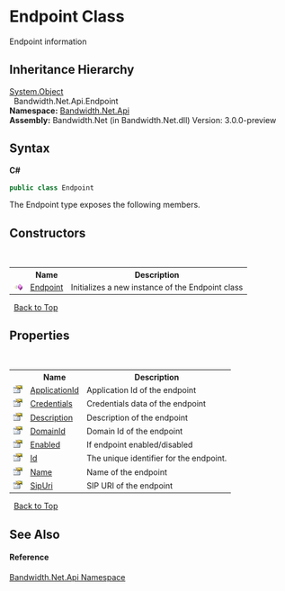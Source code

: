 ﻿# Endpoint Class
 

Endpoint information


## Inheritance Hierarchy
<a href="http://msdn2.microsoft.com/en-us/library/e5kfa45b" target="_blank">System.Object</a><br />&nbsp;&nbsp;Bandwidth.Net.Api.Endpoint<br />
**Namespace:**&nbsp;<a href ="N_Bandwidth_Net_Api.md">Bandwidth.Net.Api</a><br />**Assembly:**&nbsp;Bandwidth.Net (in Bandwidth.Net.dll) Version: 3.0.0-preview

## Syntax

**C#**<br />
``` C#
public class Endpoint
```

The Endpoint type exposes the following members.


## Constructors
&nbsp;<table><tr><th></th><th>Name</th><th>Description</th></tr><tr><td>![Public method](media/pubmethod.gif "Public method")</td><td><a href ="M_Bandwidth_Net_Api_Endpoint__ctor.md">Endpoint</a></td><td>
Initializes a new instance of the Endpoint class</td></tr></table>&nbsp;
<a href="#endpoint-class">Back to Top</a>

## Properties
&nbsp;<table><tr><th></th><th>Name</th><th>Description</th></tr><tr><td>![Public property](media/pubproperty.gif "Public property")</td><td><a href ="P_Bandwidth_Net_Api_Endpoint_ApplicationId.md">ApplicationId</a></td><td>
Application Id of the endpoint</td></tr><tr><td>![Public property](media/pubproperty.gif "Public property")</td><td><a href ="P_Bandwidth_Net_Api_Endpoint_Credentials.md">Credentials</a></td><td>
Credentials data of the endpoint</td></tr><tr><td>![Public property](media/pubproperty.gif "Public property")</td><td><a href ="P_Bandwidth_Net_Api_Endpoint_Description.md">Description</a></td><td>
Description of the endpoint</td></tr><tr><td>![Public property](media/pubproperty.gif "Public property")</td><td><a href ="P_Bandwidth_Net_Api_Endpoint_DomainId.md">DomainId</a></td><td>
Domain Id of the endpoint</td></tr><tr><td>![Public property](media/pubproperty.gif "Public property")</td><td><a href ="P_Bandwidth_Net_Api_Endpoint_Enabled.md">Enabled</a></td><td>
If endpoint enabled/disabled</td></tr><tr><td>![Public property](media/pubproperty.gif "Public property")</td><td><a href ="P_Bandwidth_Net_Api_Endpoint_Id.md">Id</a></td><td>
The unique identifier for the endpoint.</td></tr><tr><td>![Public property](media/pubproperty.gif "Public property")</td><td><a href ="P_Bandwidth_Net_Api_Endpoint_Name.md">Name</a></td><td>
Name of the endpoint</td></tr><tr><td>![Public property](media/pubproperty.gif "Public property")</td><td><a href ="P_Bandwidth_Net_Api_Endpoint_SipUri.md">SipUri</a></td><td>
SIP URI of the endpoint</td></tr></table>&nbsp;
<a href="#endpoint-class">Back to Top</a>

## See Also


#### Reference
<a href ="N_Bandwidth_Net_Api.md">Bandwidth.Net.Api Namespace</a><br />